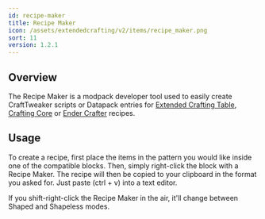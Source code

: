 ```yaml
---
id: recipe-maker
title: Recipe Maker
icon: /assets/extendedcrafting/v2/items/recipe_maker.png
sort: 11
version: 1.2.1
---
```


## Overview

The Recipe Maker is a modpack developer tool used to easily create CraftTweaker scripts or Datapack entries for [Extended Crafting Table](../blocks/crafting-tables.md), [Crafting Core](../blocks/crafting-core.md) or [Ender Crafter](../blocks/ender-crafter.md)  recipes.

## Usage

To create a recipe, first place the items in the pattern you would like inside one of the compatible blocks. Then, simply right-click the block with a Recipe Maker. The recipe will then be copied to your clipboard in the format you asked for. Just paste (ctrl + v) into a text editor.

If you shift-right-click the Recipe Maker in the air, it'll change between Shaped and Shapeless modes.
